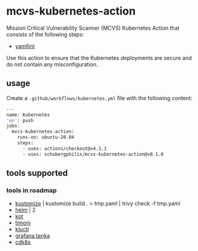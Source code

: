 # mcvs-kubernetes-action

Mission Critical Vulnerability Scanner (MCVS) Kubernetes Action that consists
of the following steps:

* [yamllint](https://github.com/adrienverge/yamllint)

Use this action to ensure that the Kubernetes deployments are secure and do
not contain any misconfiguration.

## usage

Create a `.github/workflows/kubernetes.yml` file with the following content:

```bash
---
name: Kubernetes
'on': push
jobs:
  mvcs-kubernetes-action:
    runs-on: ubuntu-20.04
    steps:
      - uses: actions/checkout@v4.1.1
      - uses: schubergphilis/mcvs-kubernetes-action@v0.1.0
```

## tools supported

### tools in roadmap
- [kustomize](https://kustomize.io/) | kustomize build . > tmp.yaml | trivy check -f tmp.yaml
- [helm](https://helm.sh/) | 2
- [kpt](https://kpt.dev/)
- [timoni](https://timoni.sh/)
- [kluctl](https://kluctl.io)
- [grafana tanka](https://grafana.com/oss/tanka/)
- [cdk8s](https://cdk8s.io/)
